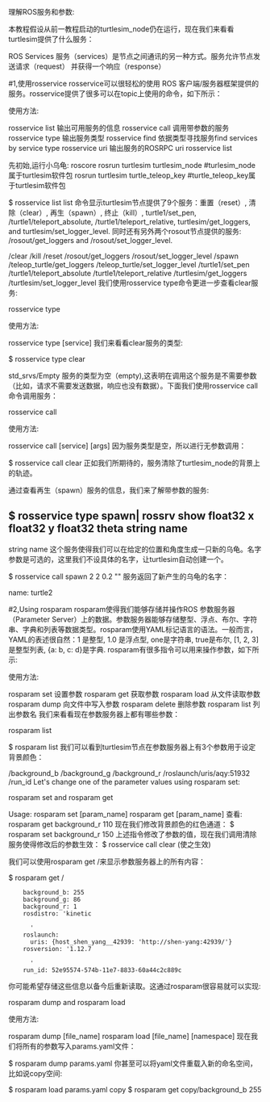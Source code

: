 理解ROS服务和参数:

本教程假设从前一教程启动的turtlesim_node仍在运行，现在我们来看看turtlesim提供了什么服务：

ROS Services
服务（services）是节点之间通讯的另一种方式。服务允许节点发送请求（request） 并获得一个响应（response）

#1,使用rosservice
rosservice可以很轻松的使用 ROS 客户端/服务器框架提供的服务。rosservice提供了很多可以在topic上使用的命令，如下所示：

使用方法:

rosservice list         输出可用服务的信息
rosservice call         调用带参数的服务
rosservice type         输出服务类型
rosservice find         依据类型寻找服务find services by service type
rosservice uri          输出服务的ROSRPC uri
rosservice list

先初始,运行小乌龟:
roscore
rosrun turtlesim turtlesim_node        #turlesim_node属于turtlesim软件包
rosrun turtlesim  turtle_teleop_key   #turtle_teleop_key属于turtlesim软件包

$ rosservice list
list 命令显示turtlesim节点提供了9个服务：重置（reset）, 清除（clear）, 再生（spawn）, 终止（kill）, turtle1/set_pen, /turtle1/teleport_absolute, /turtle1/teleport_relative, turtlesim/get_loggers, and turtlesim/set_logger_level. 同时还有另外两个rosout节点提供的服务: /rosout/get_loggers and /rosout/set_logger_level.

/clear
/kill
/reset
/rosout/get_loggers
/rosout/set_logger_level
/spawn
/teleop_turtle/get_loggers
/teleop_turtle/set_logger_level
/turtle1/set_pen
/turtle1/teleport_absolute
/turtle1/teleport_relative
/turtlesim/get_loggers
/turtlesim/set_logger_level
我们使用rosservice type命令更进一步查看clear服务:

rosservice type

使用方法:

rosservice type [service]
我们来看看clear服务的类型:

$ rosservice type clear

std_srvs/Empty
服务的类型为空（empty),这表明在调用这个服务是不需要参数（比如，请求不需要发送数据，响应也没有数据）。下面我们使用rosservice call命令调用服务：

rosservice call

使用方法:

rosservice call [service] [args]
因为服务类型是空，所以进行无参数调用：

$ rosservice call clear
正如我们所期待的，服务清除了turtlesim_node的背景上的轨迹。



通过查看再生（spawn）服务的信息，我们来了解带参数的服务:

$ rosservice type spawn| rossrv show
float32 x
float32 y
float32 theta
string name
---
string name
这个服务使得我们可以在给定的位置和角度生成一只新的乌龟。名字参数是可选的，这里我们不设具体的名字，让turtlesim自动创建一个。

$ rosservice call spawn 2 2 0.2 ""
服务返回了新产生的乌龟的名字：

name: turtle2



#2,Using rosparam
rosparam使得我们能够存储并操作ROS 参数服务器（Parameter Server）上的数据。参数服务器能够存储整型、浮点、布尔、字符串、字典和列表等数据类型。rosparam使用YAML标记语言的语法。一般而言，YAML的表述很自然：1 是整型, 1.0 是浮点型, one是字符串, true是布尔, [1, 2, 3]是整型列表, {a: b, c: d}是字典. rosparam有很多指令可以用来操作参数，如下所示:

使用方法:

rosparam set            设置参数
rosparam get            获取参数
rosparam load           从文件读取参数
rosparam dump           向文件中写入参数
rosparam delete         删除参数
rosparam list           列出参数名
我们来看看现在参数服务器上都有哪些参数：

rosparam list


$ rosparam list
我们可以看到turtlesim节点在参数服务器上有3个参数用于设定背景颜色：

/background_b
/background_g
/background_r
/roslaunch/uris/aqy:51932
/run_id
Let's change one of the parameter values using rosparam set:

rosparam set and rosparam get

Usage:
rosparam set [param_name]
rosparam get [param_name]
查看:
rosparam get background_r
110
现在我们修改背景颜色的红色通道：
$ rosparam set background_r 150
上述指令修改了参数的值，现在我们调用清除服务使得修改后的参数生效：
$ rosservice call clear (使之生效)

我们可以使用rosparam get /来显示参数服务器上的所有内容：

$ rosparam get /

        background_b: 255
        background_g: 86
        background_r: 1
        rosdistro: 'kinetic

          '
        roslaunch:
          uris: {host_shen_yang__42939: 'http://shen-yang:42939/'}
        rosversion: '1.12.7

          '
        run_id: 52e95574-574b-11e7-8833-60a44c2c889c


你可能希望存储这些信息以备今后重新读取。这通过rosparam很容易就可以实现:

rosparam dump and rosparam load

使用方法:

rosparam dump [file_name]
rosparam load [file_name] [namespace]
现在我们将所有的参数写入params.yaml文件：

$ rosparam dump params.yaml
你甚至可以将yaml文件重载入新的命名空间，比如说copy空间:

$ rosparam load params.yaml copy
$ rosparam get copy/background_b
255

